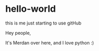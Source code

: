 # hello-world
this is me just starting to use gitHub 


Hey people,

It's Merdan over here, and I love python :) 

